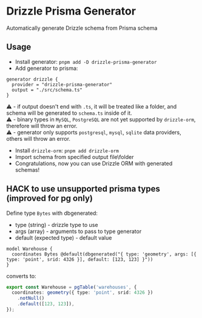 # Drizzle Prisma Generator

Automatically generate Drizzle schema from Prisma schema

## Usage

- Install generator: `pnpm add -D drizzle-prisma-generator`
- Add generator to prisma:

```Prisma
generator drizzle {
  provider = "drizzle-prisma-generator"
  output = "./src/schema.ts"
}
```

:warning: - if output doesn't end with `.ts`, it will be treated like a folder, and schema will be generated to `schema.ts` inside of it.  
:warning: - binary types in `MySQL`, `PostgreSQL` are not yet supported by `drizzle-orm`, therefore will throw an error.  
:warning: - generator only supports `postgresql`, `mysql`, `sqlite` data providers, others will throw an error.

- Install `drizzle-orm`: `pnpm add drizzle-orm`
- Import schema from specified output file\folder
- Congratulations, now you can use Drizzle ORM with generated schemas!

## HACK to use unsupported prisma types (improved for pg only)

Define type `Bytes` with dbgenerated:

- type (string) - drizzle type to use
- args (array) - arguments to pass to type generator
- default (expected type) - default value

```prisma
model Warehouse {
  coordinates Bytes @default(dbgenerated("{ type: 'geometry', args: [{ type: 'point', srid: 4326 }], default: [123, 123] }"))
}
```

converts to:

```ts
export const Warehouse = pgTable('warehouses', {
  coordinates: geometry({ type: 'point', srid: 4326 })
    .notNull()
    .default([123, 123]),
});
```
